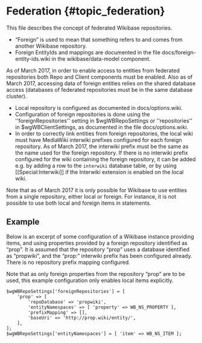 # Federation {#topic_federation}

This file describes the concept of federated Wikibase repositories.

* “Foreign” is used to mean that something refers to and comes from another Wikibase repository.
* Foreign EntityIds and mappings are documented in the file docs/foreign-entity-ids.wiki in the wikibase/data-model component.

As of March 2017, in order to enable access to entities from federated repositories both Repo and Client components must be enabled. Also as of March 2017, accessing data of foreign entities relies on the shared database access (databases of federated repositories must be in the same database cluster).

* Local repository is configured as documented in docs/options.wiki.
* Configuration of foreign repositories is done using the ''foreignRepositories'' setting in $wgWBRepoSettings or ''repositories'' in $wgWBClientSettings, as documented in the file docs/options.wiki.
* In order to correctly link entities from foreign repositories, the local wiki must have MediaWiki interwiki prefixes configured for each foreign repository. As of March 2017, the interwiki prefix must be the same as the name used for the foreign repository. If there is no interwiki prefix configured for the wiki containing the foreign repository, it can be added e.g. by adding a row to the <code>interwiki</code> database table, or by using [[Special:Interwiki]] if the Interwiki extension is enabled on the local wiki.

Note that as of March 2017 it is only possible for Wikibase to use entities from a single repository, either local or foreign. For instance, it is not possible to use both local and foreign items in statements.

## Example

Below is an excerpt of some configuration of a Wikibase instance providing items, and using properties provided by a foreign repository identified as “prop”. It is assumed that the repository “prop” uses a database identified as “propwiki”, and the “prop:” interwiki prefix has been configured already. There is no repository prefix mapping configured.

Note that as only foreign properties from the repository “prop” are to be used, this example configuration only enables local items explicitly.

	$wgWBRepoSettings['foreignRepositories'] = [
		'prop' => [
			'repoDatabase' => 'propwiki',
			'entityNamespaces' => [ 'property' => WB_NS_PROPERTY ],
			'prefixMapping' => [],
			'baseUri' => 'http://prop.wiki/entity/',
		],
	];
	$wgWBRepoSettings['entityNamespaces'] = [ 'item' => WB_NS_ITEM ];
